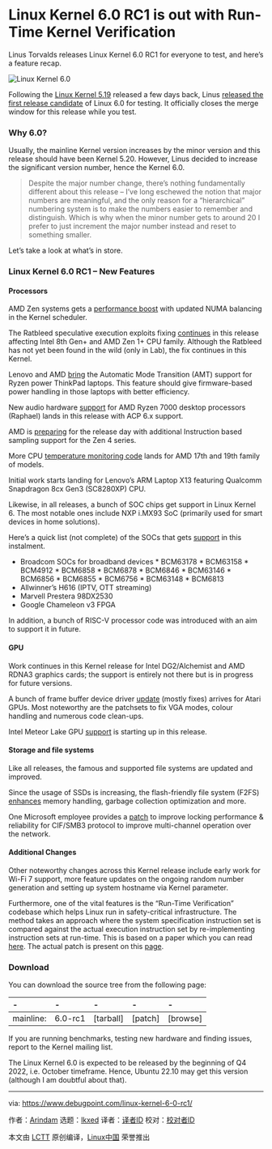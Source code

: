 [#]: subject: "Linux Kernel 6.0 RC1 is out with Run-Time Kernel Verification"
[#]: via: "https://www.debugpoint.com/linux-kernel-6-0-rc1/"
[#]: author: "Arindam https://www.debugpoint.com/author/admin1/"
[#]: collector: "lkxed"
[#]: translator: " "
[#]: reviewer: " "
[#]: publisher: " "
[#]: url: " "

Linux Kernel 6.0 RC1 is out with Run-Time Kernel Verification
======
Linus Torvalds releases Linux Kernel 6.0 RC1 for everyone to test, and here’s a feature recap.

![Linux Kernel 6.0][1]

Following the [Linux Kernel 5.19][2] released a few days back, Linus [released the first release candidate][3] of Linux 6.0 for testing. It officially closes the merge window for this release while you test.

### Why 6.0?

Usually, the mainline Kernel version increases by the minor version and this release should have been Kernel 5.20. However, Linus decided to increase the significant version number, hence the Kernel 6.0.

> Despite the major number change, there’s nothing fundamentally different about this release – I’ve long eschewed the notion that major numbers are meaningful, and the only reason for a “hierarchical” numbering system is to make the numbers easier to remember and distinguish. Which is why when the minor number gets to around 20 I prefer to just increment the major number instead and reset to something smaller.

Let’s take a look at what’s in store.

### Linux Kernel 6.0 RC1 – New Features

#### Processors

AMD Zen systems gets a [performance boost][4] with updated NUMA balancing in the Kernel scheduler.

The Ratbleed speculative execution exploits fixing [continues][5] in this release affecting Intel 8th Gen+ and AMD Zen 1+ CPU family. Although the Ratbleed has not yet been found in the wild (only in Lab), the fix continues in this Kernel.

Lenovo and AMD [bring][6] the Automatic Mode Transition (AMT) support for Ryzen power ThinkPad laptops. This feature should give firmware-based power handling in those laptops with better efficiency.

New audio hardware [support][7] for AMD Ryzen 7000 desktop processors (Raphael) lands in this release with ACP 6.x support.

AMD is [preparing][8] for the release day with additional Instruction based sampling support for the Zen 4 series.

More CPU [temperature monitoring code][9] lands for AMD 17th and 19th family of models.

Initial work starts landing for Lenovo’s ARM Laptop X13 featuring Qualcomm Snapdragon 8cx Gen3 (SC8280XP) CPU.

Likewise, in all releases, a bunch of SOC chips get support in Linux Kernel 6. The most notable ones include NXP i.MX93 SoC (primarily used for smart devices in home solutions).

Here’s a quick list (not complete) of the SOCs that gets [support][10] in this instalment.

* Broadcom SOCs for broadband devices  * BCM63178  * BCM63158  * BCM4912  * BCM6858  * BCM6878  * BCM6846  * BCM63146  * BCM6856  * BCM6855  * BCM6756  * BCM63148  * BCM6813
* Allwinner’s H616 (IPTV, OTT streaming)
* Marvell Prestera 98DX2530
* Google Chameleon v3 FPGA

In addition, a bunch of RISC-V processor code was introduced with an aim to support it in future.

#### GPU

Work continues in this Kernel release for Intel DG2/Alchemist and AMD RDNA3 graphics cards; the support is entirely not there but is in progress for future versions.

A bunch of frame buffer device driver [update][11] (mostly fixes) arrives for Atari GPUs. Most noteworthy are the patchsets to fix VGA modes, colour handling and numerous code clean-ups.

Intel Meteor Lake GPU [support][12] is starting up in this release.

#### Storage and file systems

Like all releases, the famous and supported file systems are updated and improved.

Since the usage of SSDs is increasing, the flash-friendly file system (F2FS) [enhances][13] memory handling, garbage collection optimization and more.

One Microsoft employee provides a [patch][14] to improve locking performance & reliability for CIF/SMB3 protocol to improve multi-channel operation over the network.

#### Additional Changes

Other noteworthy changes across this Kernel release include early work for Wi-Fi 7 support, more feature updates on the ongoing random number generation and setting up system hostname via Kernel parameter.

Furthermore, one of the vital features is the “Run-Time Verification” codebase which helps Linux run in safety-critical infrastructure. The method takes an approach where the system specification instruction set is compared against the actual execution instruction set by re-implementing instruction sets at run-time. This is based on a paper which you can read [here][15]. The actual patch is present on this [page][16].

### Download

You can download the source tree from the following page:

| - | - | - | - | - |
| :- | :- | :- | :- | :- |
| mainline: | 6.0-rc1 | [tarball] | [patch] | [browse] |

If you are running benchmarks, testing new hardware and finding issues, report to the Kernel mailing list.

The Linux Kernel 6.0 is expected to be released by the beginning of Q4 2022, i.e. October timeframe. Hence, Ubuntu 22.10 may get this version (although I am doubtful about that).

--------------------------------------------------------------------------------

via: https://www.debugpoint.com/linux-kernel-6-0-rc1/

作者：[Arindam][a]
选题：[lkxed][b]
译者：[译者ID](https://github.com/译者ID)
校对：[校对者ID](https://github.com/校对者ID)

本文由 [LCTT](https://github.com/LCTT/TranslateProject) 原创编译，[Linux中国](https://linux.cn/) 荣誉推出

[a]: https://www.debugpoint.com/author/admin1/
[b]: https://github.com/lkxed
[1]: https://www.debugpoint.com/wp-content/uploads/2022/08/kernel6rc1.jpg
[2]: https://www.debugpoint.com/2022/05/linux-kernel-5-18/
[3]: https://lore.kernel.org/lkml/CAHk-=wgRFjPHV-Y_eKP9wQMLFDgG+dEUHiv5wC17OQHsG5z7BA@mail.gmail.com/T/#u
[4]: https://lore.kernel.org/lkml/Yufc5Mq1aqLVV%2FOv@gmail.com/T/#u
[5]: https://lore.kernel.org/lkml/Yvd%2Fg8RODN%2FpSkCX@gmail.com/T/#u
[6]: https://lore.kernel.org/lkml/19d29009-ab84-fffc-82dd-9754e65b092e@redhat.com/
[7]: https://www.phoronix.com/news/AMD-Raphael-Audio-Driver-Linux
[8]: https://lkml.org/lkml/2022/8/4/694
[9]: https://lore.kernel.org/lkml/Yue6jQd37wpssGeZ@zn.tnic/
[10]: https://lore.kernel.org/linux-arm-kernel/CAK8P3a1DVcc=AV29AJJxMzBVoU-grFaNet0ndxPgPFvpK-ZANQ@mail.gmail.com/T/
[11]: https://lore.kernel.org/lkml/Yu7J2Yj6UyAiE2Ne@ls3530/
[12]: https://lists.freedesktop.org/archives/dri-devel/2022-July/364441.html
[13]: https://lore.kernel.org/lkml/YvE6fO1r0znOdr60@google.com/
[14]: https://lore.kernel.org/lkml/CAH2r5mvaTWyWnPpYk=OPCbud85LEo5Oj=K2ZK56jmri6452zRQ@mail.gmail.com/
[15]: https://dl.acm.org/doi/abs/10.1007/978-3-030-30446-1_17
[16]: https://lore.kernel.org/lkml/20220803112014.7ffed04e@gandalf.local.home/
